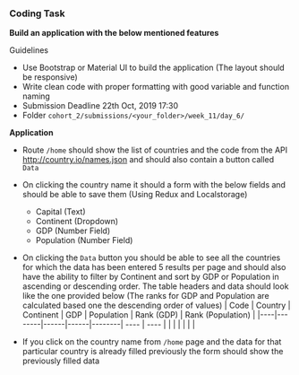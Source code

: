 ### Coding Task

**Build an application with the below mentioned features**

Guidelines

- Use Bootstrap or Material UI to build the application (The layout should be responsive)
- Write clean code with proper formatting with good variable and function naming
- Submission Deadline 22th Oct, 2019 17:30
- Folder `cohort_2/submissions/<your_folder>/week_11/day_6/`



**Application**

- Route `/home` should show the list of countries and the code from the API http://country.io/names.json and should also contain a button called `Data`
- On clicking the country name it should a form with the below fields and should be able to save them (Using Redux and Localstorage)
  - Capital (Text)
  - Continent (Dropdown)
  - GDP (Number Field)
  - Population (Number Field)
- On clicking the `Data` button you should be able to see all the countries for which the data has been entered 5 results per page and should also have the ability to filter by Continent and sort by GDP or Population in ascending or descending order. The table headers and data should look like the one provided below (The ranks for GDP and Population are calculated based one the descending order of values)
| Code | Country   | Continent | GDP | Population | Rank (GDP) | Rank (Population) |
|----|--------|------|------|--------| ---- | ---- |
|  |  |  |  |    |

- If you click on the country name from `/home` page and the data for that particular country is already filled previously the form should show the previously filled data
